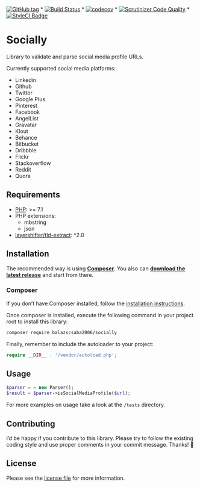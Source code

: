 [![GitHub tag](https://img.shields.io/github/tag/balazscsaba2006/socially.svg)](https://github.com/balazscsaba2006/socially/tags) * [![Build Status](https://travis-ci.org/balazscsaba2006/socially.svg?branch=master)](https://travis-ci.org/balazscsaba2006/socially) * [![codecov](https://codecov.io/gh/balazscsaba2006/socially/branch/master/graph/badge.svg)](https://codecov.io/gh/balazscsaba2006/socially) * [![Scrutinizer Code Quality](https://scrutinizer-ci.com/g/balazscsaba2006/socially/badges/quality-score.png?b=master)](https://scrutinizer-ci.com/g/balazscsaba2006/socially/?branch=master) * [![StyleCI Badge](https://styleci.io/repos/171828152/shield)](https://styleci.io/repos/171828152/)

# Socially
Library to validate and parse social media profile URLs.

Currently supported social media platforms:
* Linkedin
* Github
* Twitter
* Google Plus
* Pinterest
* Facebook
* AngelList
* Gravatar
* Klout
* Behance
* Bitbucket
* Dribbble
* Flickr
* Stackoverflow
* Reddit
* Quora

## Requirements

- [PHP](https://secure.php.net/): >= 7.1
- PHP extensions:
  * mbstring
  * json
- [layershifter/tld-extract](https://github.com/layershifter/TLDExtract): ^2.0

## Installation

The recommended way is using **[Composer](https://getcomposer.org/)**. You also can **[download the latest release](https://github.com/balazscsaba2006/socially/releases)** and 
start from there.

### Composer

If you don’t have Composer installed, follow the [installation instructions](https://getcomposer.org/doc/00-intro.md#installation-linux-unix-osx).

Once composer is installed, execute the following command in your project root to install this library:

```sh
composer require balazscsaba2006/socially
```

Finally, remember to include the autoloader to your project:

```php
require __DIR__ . '/vendor/autoload.php';
```

## Usage

```php
$parser = = new Parser();
$result = $parser->isSocialMediaProfile($url);
```

For more examples on usage take a look at the `/tests` directory.

## Contributing
I’d be happy if you contribute to this library. Please try to follow the existing coding style and use proper comments in your commit message. Thanks! 🙇 

## License

Please see the [license file](https://github.com/balazscsaba2006/socially/blob/master/LICENSE) for more information.
